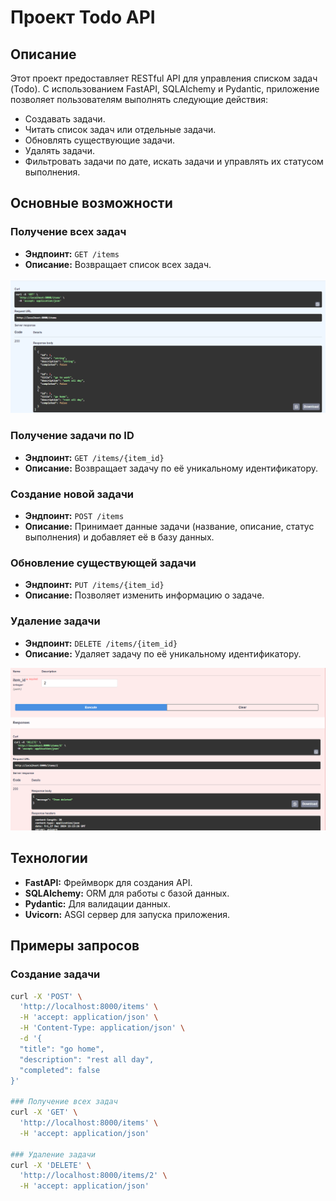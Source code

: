# Проект Todo API

## Описание
Этот проект предоставляет RESTful API для управления списком задач (Todo). С использованием FastAPI, SQLAlchemy и Pydantic, приложение позволяет пользователям выполнять следующие действия:
- Создавать задачи.
- Читать список задач или отдельные задачи.
- Обновлять существующие задачи.
- Удалять задачи.
- Фильтровать задачи по дате, искать задачи и управлять их статусом выполнения.

## Основные возможности

### Получение всех задач
- **Эндпоинт:** `GET /items`
- **Описание:** Возвращает список всех задач.

![Скриншот](screenshot/image_2024-12-27_18-28-04.png)


### Получение задачи по ID
- **Эндпоинт:** `GET /items/{item_id}`
- **Описание:** Возвращает задачу по её уникальному идентификатору.

### Создание новой задачи
- **Эндпоинт:** `POST /items`
- **Описание:** Принимает данные задачи (название, описание, статус выполнения) и добавляет её в базу данных.

### Обновление существующей задачи
- **Эндпоинт:** `PUT /items/{item_id}`
- **Описание:** Позволяет изменить информацию о задаче.

### Удаление задачи
- **Эндпоинт:** `DELETE /items/{item_id}`
- **Описание:** Удаляет задачу по её уникальному идентификатору.
  
![Скриншот](screenshot/image_2024-12-27_18-50-30.png)
 
## Технологии
- **FastAPI:** Фреймворк для создания API.
- **SQLAlchemy:** ORM для работы с базой данных.
- **Pydantic:** Для валидации данных.
- **Uvicorn:** ASGI сервер для запуска приложения.

## Примеры запросов

### Создание задачи
```bash
curl -X 'POST' \
  'http://localhost:8000/items' \
  -H 'accept: application/json' \
  -H 'Content-Type: application/json' \
  -d '{
  "title": "go home",
  "description": "rest all day",
  "completed": false
}'

### Получение всех задач
curl -X 'GET' \
  'http://localhost:8000/items' \
  -H 'accept: application/json'

### Удаление задачи
curl -X 'DELETE' \
  'http://localhost:8000/items/2' \
  -H 'accept: application/json'



